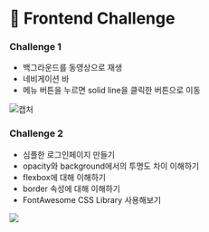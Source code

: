 # :rocket: Frontend Challenge


### Challenge 1 
* 백그라운드를 동영상으로 재생
* 네비게이션 바
* 메뉴 버튼을 누르면 solid line을 클릭한 버튼으로 이동

![캡처](/images/Challenge1.gif)

### Challenge 2
* 심플한 로그인페이지 만들기
* opacity와 background에서의 투명도 차이 이해하기
* flexbox에 대해 이해하기
* border 속성에 대해 이해하기
* FontAwesome CSS Library 사용해보기
<img src="/images/Challenge2.png">


